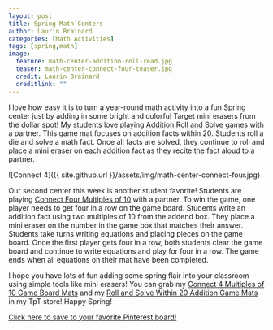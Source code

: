 ```yaml
---
layout: post
title: Spring Math Centers
author: Laurin Brainard
categories: [Math Activities]
tags: [spring,math]
image:
  feature: math-center-addition-roll-read.jpg
  teaser: math-center-connect-four-teaser.jpg
  credit: Laurin Brainard
  creditlink: ""
---
```

I love how easy it is to turn a year-round math activity into a fun Spring center just by adding in some bright and colorful Target mini erasers from the dollar spot! My students love playing [Addition Roll and Solve games](http://bit.ly/rollandsolve20) with a partner. This game mat focuses on addition facts within 20. Students roll a die and solve a math fact. Once all facts are solved, they continue to roll and place a mini eraser on each addition fact as they recite the fact aloud to a partner. 

![Connect 4]({{ site.github.url }}/assets/img/math-center-connect-four.jpg)

Our second center this week is another student favorite! Students are playing [Connect Four Multiples of 10](http://bit.ly/connect4math) with a partner. To win the game, one player needs to get four in a row on the game board. Students write an addition fact using two multiples of 10 from the addend box. They place a mini eraser on the number in the game box that matches their answer. Students take turns writing equations and placing pieces on the game board. Once the first player gets four in a row, both students clear the game board and continue to write equations and play for four in a row. The game ends when all equations on their mat have been completed. 

I hope you have lots of fun adding some spring flair into your classroom using simple tools like mini erasers! You can grab my [Connect 4 Multiples of 10 Game Board Mats](http://bit.ly/connect4math) and my [Roll and Solve Within 20 Addition Game Mats](http://bit.ly/rollandsolve20) in my TpT store! Happy Spring!

[Click here to save to your favorite Pinterest board!](https://pin.it/rwrgn57fzzkbqs)